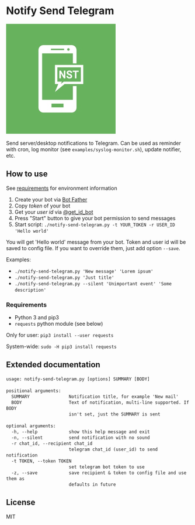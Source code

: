 # Notify Send Telegram

![NST Logo](logo-small.jpg)

Send server/desktop notifications to Telegram. Can be used as reminder with cron, log monitor (see `examples/syslog-monitor.sh`), update notifier, etc.

## How to use

See [requirements](#requirements) for environment information

1. Create your bot via [Bot Father](https://t.me/BotFather)
2. Copy _token_ of your bot
3. Get your _user id_ via [@get_id_bot](https://t.me/get_id_bot)
4. Press "Start" button to give your bot permission to send messages
5. Start script: `./notify-send-telegram.py -t YOUR_TOKEN -r USER_ID 'Hello world'`

You will get 'Hello world' message from your bot. Token and user id will be saved to config file. If you want to override them, just add option `--save`.

Examples:

- `./notify-send-telegram.py 'New message' 'Lorem ipsum'`
- `./notify-send-telegram.py 'Just title'`
- `./notify-send-telegram.py --silent 'Unimportant event' 'Some description'`

### Requirements

- Python 3 and pip3
- `requests` python module (see below)

Only for user: `pip3 install --user requests`

System-wide: `sudo -H pip3 install requests`

## Extended documentation

```
usage: notify-send-telegram.py [options] SUMMARY [BODY]

positional arguments:
  SUMMARY               Notification title, for example 'New mail'
  BODY                  Text of notification, multi-line supported. If BODY
                        isn't set, just the SUMMARY is sent

optional arguments:
  -h, --help            show this help message and exit
  -n, --silent          send notification with no sound
  -r chat_id, --recipient chat_id
                        telegram chat_id (user_id) to send notification
  -t TOKEN, --token TOKEN
                        set telegram bot token to use
  -z, --save            save recipient & token to config file and use them as
                        defaults in future
```

## License

MIT

